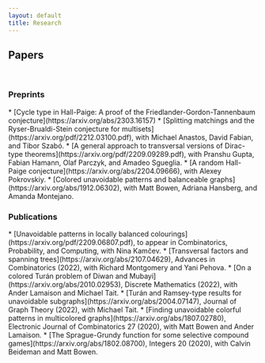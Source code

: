 ```yaml
---
layout: default
title: Research
---
```

<h2>Papers</h2>

<br/>

<h3>Preprints</h3>
* [Cycle type in Hall-Paige: A proof of the Friedlander-Gordon-Tannenbaum conjecture](https://arxiv.org/abs/2303.16157)
* [Splitting matchings and the Ryser-Brualdi-Stein conjecture for multisets](https://arxiv.org/pdf/2212.03100.pdf), with Michael Anastos, David Fabian, and Tibor Szab&#243;.
* [A general approach to transversal versions of Dirac-type theorems](https://arxiv.org/pdf/2209.09289.pdf), with Pranshu Gupta, Fabian Hamann, Olaf Parczyk, and Amadeo Sgueglia.
* [A random Hall-Paige conjecture](https://arxiv.org/abs/2204.09666), with Alexey Pokrovskiy.
* [Colored unavoidable patterns and balanceable graphs](https://arxiv.org/abs/1912.06302), with Matt Bowen, Adriana Hansberg, and Amanda Montejano.

<h3>Publications</h3>
* [Unavoidable patterns in locally balanced colourings](https://arxiv.org/pdf/2209.06807.pdf), to appear in Combinatorics, Probability, and Computing, with Nina Kam&#269;ev.
* [Transversal factors and spanning trees](https://arxiv.org/abs/2107.04629), Advances in Combinatorics (2022), with Richard Montgomery and Yani Pehova.
* [On a colored Turán problem of Diwan and Mubayi](https://arxiv.org/abs/2010.02953), Discrete Mathematics (2022), with Ander Lamaison and Michael Tait.
* [Turán and Ramsey-type results for unavoidable subgraphs](https://arxiv.org/abs/2004.07147), Journal of Graph Theory (2022), with Michael Tait.
* [Finding unavoidable colorful patterns in multicolored graphs](https://arxiv.org/abs/1807.02780), Electronic Journal of Combinatorics 27 (2020), with Matt Bowen and Ander Lamaison.
* [The Sprague-Grundy function for some selective compound games](https://arxiv.org/abs/1802.08700), Integers 20 (2020), with Calvin Beideman and Matt Bowen.
